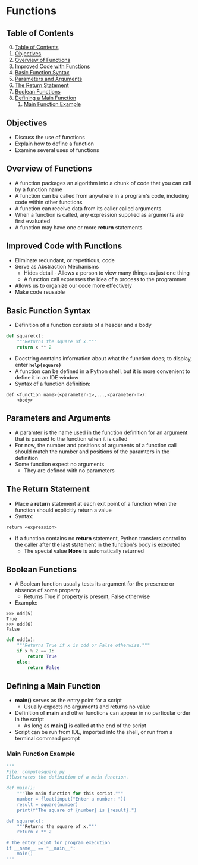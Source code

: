 # Functions

## Table of Contents

0. [Table of Contents](#table-of-contents)
1. [Objectives](#objectives)
2. [Overview of Functions](#overview-of-functions)
3. [Improved Code with Functions](#improved-code-with-functions)
4. [Basic Function Syntax](#basic-function-syntax)
5. [Parameters and Arguments](#parameters-and-arguments)
6. [The Return Statement](#the-return-statement)
7. [Boolean Functions](#boolean-functions)
8. [Defining a Main Function](#defining-a-main-function)
    1. [Main Function Example](#main-function-example)

## Objectives

- Discuss the use of functions
- Explain how to define a function
- Examine several uses of functions

## Overview of Functions

- A function packages an algorithm into a chunk of code that you can call by a function name
- A function can be called from anywhere in a program's code, including code within other functions
- A function can receive data from its caller called arguments
- When a function is called, any expression supplied as arguments are first evaluated
- A function may have one or more **return** statements

## Improved Code with Functions

- Eliminate redundant, or repetitious, code
- Serve as Abstraction Mechanisms
    - Hides detail - Allows a person to view many things as just one thing
    - A function call expresses the idea of a process to the programmer
- Allows us to organize our code more effectively
- Make code reusable

## Basic Function Syntax

- Definition of a function consists of a header and a body
```python
def square(x):
    """Returns the square of x."""
    return x ** 2
```
- Docstring contains information about what the function does; to display, enter **`help(square)`**
- A function can be defined in a Python shell, but it is more convenient to define it in an IDE window
- Syntax of a function definition: 
```text
def <function name>(<parameter-1>,...,<parameter-n>):
    <body>
```

## Parameters and Arguments

- A paramter is the name used in the function definition for an argument that is passed to the function when it is called
- For now, the number and positions of arguments of a function call should match the number and positions of the paramters in the definition
- Some function expect no arguments
    - They are defined with no parameters

## The Return Statement

- Place a **return** statement at each exit point of a function when the function should explicitly return a value
- Syntax:
```text
return <expression>
```
- If a function contains no **return** statement, Python transfers control to the caller after the last statement in the function's body is executed
    - The special value **None** is automatically returned

## Boolean Functions

- A Boolean function usually tests its argument for the presence or absence of some property
    - Returns True if property is present, False otherwise
- Example:
```shell
>>> odd(5)
True
>>> odd(6)
False
```
```python
def odd(x):
    """Returns True if x is odd or False otherwise."""
    if x % 2 == 1:
        return True
    else:
        return False
```

## Defining a Main Function

- **main()** serves as the entry point for a script
    - Usually expects no arguments and returns no value
- Definition of **main** and other functions can appear in no particular order in the script
    - As long as **main()** is called at the end of the script
- Script can be run from IDE, imported into the shell, or run from a terminal command prompt

### Main Function Example

```python
"""
File: computesquare.py
Illustrates the definition of a main function.

def main():
    """The main function for this script."""
    number = float(input("Enter a number: "))
    result = square(number)
    print(f"The square of {number} is {result}.")

def square(x):
    """Returns the square of x."""
    return x ** 2

# The entry point for program execution
if __name__ == "__main__":
    main()
"""
```
